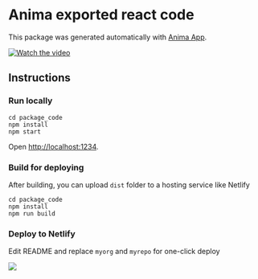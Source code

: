# Anima exported react code

This package was generated automatically with [Anima App](https://www.animaapp.com).

[![Watch the video](https://img.youtube.com/vi/JhfhsvKS5FE/hqdefault.jpg)](https://youtu.be/JhfhsvKS5FE)

## Instructions

### Run locally
```
cd package_code
npm install
npm start
```
Open [http://localhost:1234](http://localhost:1234).

### Build for deploying 

After building, you can upload `dist` folder to a hosting service like Netlify

```
cd package_code
npm install
npm run build
```

### Deploy to Netlify

Edit README and replace `myorg` and `myrepo` for one-click deploy

[![](https://www.netlify.com/img/deploy/button.svg)](https://app.netlify.com/start/deploy?repository=https://github.com/myorg/myrepo)